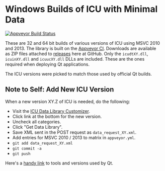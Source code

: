 # Windows Builds of ICU with Minimal Data

[![Appveyor Build Status][appveyor-svg]][appveyor-ci]

These are 32 and 64 bit builds of various versions of ICU using MSVC 2010 and
2013. The library is built on the [Appveyor CI][appveyor-ci]. Downloads are
available as ZIP files attached to [releases][releases] here at GitHub. Only
the `icudtXY.dll`, `icuinXY.dll` and `icuucXY.dll` DLLs are included. These
are the ones required when deploying Qt applications.

The ICU versions were picked to match those used by official Qt builds.

## Note to Self: Add New ICU Version

When a new version XY.Z of ICU is needed, do the following:

* Visit the [ICU Data Library Customizer][datacustom].
* Click link at the bottom for the new version.
* Uncheck all categories.
* Click "Get Data Library".
* Save XML sent in the POST request as `data_request_XY.xml`.
* Add entries for MSVC 2010 / 2013 to matrix in `appveyor.yml`.
* `git add data_request_XY.xml`
* `git commit -a`
* `git push`

Here's a [handy link][tools-and-versions] to tools and versions used by Qt.


[appveyor-ci]:
    https://ci.appveyor.com/project/estan/minimal-icu
    "minimal-icu at Appveyor CI"

[appveyor-svg]:
    https://ci.appveyor.com/api/projects/status/fgaav9amr62m6bya?svg=true
    "Appveyor CI build status SVG"

[releases]:
    https://github.com/estan/minimal-icu/releases
    "Releases for download"

[datacustom]:
    http://apps.icu-project.org/datacustom/
    "ICU Data Library Customizer"

[tools-and-versions]:
    https://wiki.qt.io/index.php?title=Special%3ASearch&search="tools-and-versions"
    "Tools and versions at the Qt wiki"
